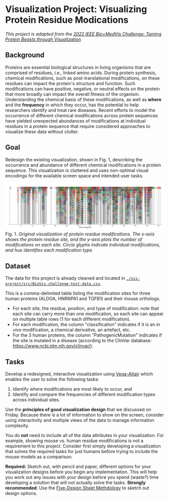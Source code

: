 # Visualization Project: Visualizing Protein Residue Modications 

*This project is adapted from the [2022 IEEE Bio+MedVis Challenge: Taming Protein Beasts through Visualization](http://biovis.net/2022/biovisChallenges_vis/)*

## Background 

Proteins are essential biological structures in living organisms that are comprised of residues, i.e., linked amino acids.  During protein synthesis, chemical modifications, such as post-translational modifications, on these residues can impact the protein's structure and function. Such modifications can have positive, negative, or neutral effects on the protein that more broadly can impact the overall fitness of the organism. Understanding the chemical basis of these modifications, as well as **where** and the **frequency** in which they occur, has the potential to help researchers identify and treat rare diseases. Recent efforts to model the occurrence of different chemical modifications across protein sequences have yielded unexpected abundances of modifications at individual residues in a protein sequence that require considered approaches to visualize these data without clutter. 

## Goal 

Redesign the existing visualization, shown in Fig. 1, describing the occurrence and abundance of different chemical modifications in a protein sequence. This visualization is cluttered and uses non-optimal visual encodings for the available screen space and intended user tasks. 

![Fig. 1](./src/fig2_overplot.png) Fig. 1. *Original visualization of protein residue modifications. The x-axis shows the protein residue site, and the y-axis plots the number of modifications on each site. Circle glyphs indicate individual modifications, and hue identifies each modification type.*

## Dataset 

The data for this project is already cleaned and located in [`./vis-project/src/BioVis-challenge-test-data.csv`](vis-project/src/BioVis-challenge-test-data.csv).

This is a comma-delimited table listing the modification sites for three human proteins (ALDOA, HNRNPA1 and TGFB1) and their mouse orthologs.

* For each site,  the residue, position, and type of modification: note that each site can carry more than one modification, so each site can appear on multiple table rows (1 for each different modification).
* For each modification, the column "classification" indicates if it is an *in vivo* modification, a chemical derivative, an artefact, etc.
* For the 3 human proteins, the column "PathogenicMutation" indicates if the site is mutated in a disease (according to the ClinVar database: https://www.ncbi.nlm.nih.gov/clinvar/). 


## Tasks 

Develop a redesigned, interactive visualization using [Vega-Altair](https://altair-viz.github.io/index.html) which enables the user to solve the following tasks:

1. Identify where modifications are most likely to occur, and 
2. Identify and compare the frequencies of different modification types across individual sites. 

Use the **principles of good visualization design** that we discussed on Friday. Because there is a lot of information to show on the screen, consider using interactivity and multiple views of the data to manage information complexity. 

You do **not** need to include all of the data attributes in your visualization. For example, showing mouse vs. human residue modifications is not a requirement to this project. Consider first simply developing a visualization that solves the required tasks for just humans before trying to include the mouse models as a comparison. 

**Required:** Sketch out, with pencil and paper, different options for your visualization designs before you begin any implementation. This will help you work out any issues with your design before you spend (waste?) time developing a solution that will not actually solve the tasks. 
**Strongly recommended**: Use the [Five-Design Sheet Methdology](http://fds.design) to sketch out design options. 